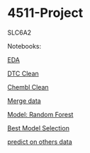 # 4511-Project
SLC6A2

Notebooks:

[EDA](https://github.com/yr2387/E4511-2021-Rong/blob/main/SLC6A2_EDA_students.ipynb)

[DTC Clean](https://github.com/yr2387/E4511-2021-Rong/blob/main/dtc_clean.ipynb)

[Chembl Clean](https://github.com/yr2387/E4511-2021-Rong/blob/main/Chembl_clean.ipynb)

[Merge data](https://github.com/yr2387/E4511-2021-Rong/blob/main/Merge.ipynb)

[Model: Random Forest](https://github.com/yr2387/E4511-2021-Rong/blob/main/Train_Models.ipynb)

[Best Model Selection](https://github.com/yr2387/E4511-2021-Rong/blob/main/Best_Model.ipynb)

[predict on others data ](https://github.com/yr2387/E4511-2021-Rong/blob/main/AMPL_EDA_Part2_Classification.ipynb)
